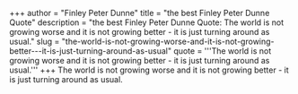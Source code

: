 +++
author = "Finley Peter Dunne"
title = "the best Finley Peter Dunne Quote"
description = "the best Finley Peter Dunne Quote: The world is not growing worse and it is not growing better - it is just turning around as usual."
slug = "the-world-is-not-growing-worse-and-it-is-not-growing-better---it-is-just-turning-around-as-usual"
quote = '''The world is not growing worse and it is not growing better - it is just turning around as usual.'''
+++
The world is not growing worse and it is not growing better - it is just turning around as usual.
